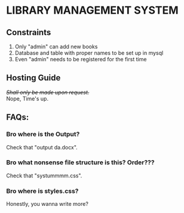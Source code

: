 # LIBRARY MANAGEMENT SYSTEM

## Constraints

1. Only "admin" can add new books
2. Database and table with proper names to be set up in mysql
3. Even "admin" needs to be registered for the first time

## Hosting Guide

<s>_Shall only be made upon request._</s> <br>
Nope, Time's up.

## FAQs:

### Bro where is the Output?

Check that "output da.docx".

### Bro what nonsense file structure is this? Order???

Check that "systummmm.css".

### Bro where is styles.css?

Honestly, you wanna write more? 
